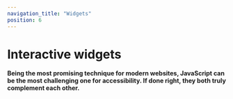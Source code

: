 ```yaml
---
navigation_title: "Widgets"
position: 6
---
```


# Interactive widgets

**Being the most promising technique for modern websites, JavaScript can be the most challenging one for accessibility. If done right, they both truly complement each other.**

